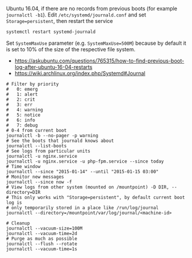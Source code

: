 

Ubuntu 16.04, if there are no records from previous boots (for example `journalctl -b1`). Edit `/etc/systemd/journald.conf`
and set `Storage=persistent`, then restart the service
```bash
systemctl restart systemd-journald
```
Set `SystemMaxUse` parameter (e.g. `SystemMaxUse=500M`) because by default it is set to 10% of the size of the respective file system.

* https://askubuntu.com/questions/765315/how-to-find-previous-boot-log-after-ubuntu-16-04-restarts
* https://wiki.archlinux.org/index.php/Systemd#Journal

```shell
# Filter by priority
#   0: emerg
#   1: alert
#   2: crit
#   3: err
#   4: warning
#   5: notice
#   6: info
#   7: debug
# 0-4 from current boot
journalctl -b --no-pager -p warning 
# See the boots that journald knows about
journalctl --list-boots
# See logs from particular units
journalctl -u nginx.service
journalctl -u nginx.service -u php-fpm.service --since today
# Time window
journalctl --since "2015-01-14" --until "2015-01-15 03:00"
# Monitor new messages
journalctl --since now -f
# View logs from other system (mounted on /mountpoint) -D DIR, --directory=DIR
# This only works with "Storage=persistent", by default current boot log is
# only temporarily stored in a place like /run/log/journal
journalctl --directory=/mountpoint/var/log/journal/<machine-id>

# Cleanup
journalctl --vacuum-size=100M
journalctl --vacuum-time=2d
# Purge as much as possible
journalctl --flush --rotate
journalctl --vacuum-time=1s

```
